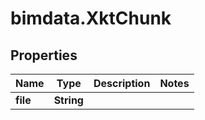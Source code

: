 # bimdata.XktChunk

## Properties

Name | Type | Description | Notes
------------ | ------------- | ------------- | -------------
**file** | **String** |  | 


